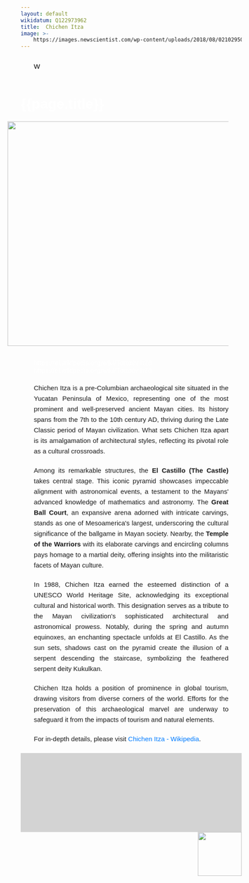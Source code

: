```yaml
---
layout: default
wikidatum: Q122973962
title:  Chichen Itza
image: >-
    https://images.newscientist.com/wp-content/uploads/2018/08/02102950/gettyimages-938256100.jpg
---
```


<p style="line-height: 3; color:#000000;">W</p>
<h1 style="font-size:32px; color:#ffffff; font-family:Arial, sans-serif;">{{page.title}}</h1>
<!-- Name title -->
<!-- <h2 id="wikidata_title" style="color:#ffffff; font-family:Arial, sans-serif; padding-left: 30px;"></h2> -->
<!-- <h3 id="wikidata_descr" style="color:#ffffff; font-family:Arial, sans-serif; padding-left: 30px;"></h3> -->

<img src="https://images.newscientist.com/wp-content/uploads/2018/08/02102950/gettyimages-938256100.jpg" style="width: 512px; height: 512px; padding-bottom: 30px; padding-left: 30px; padding-right: 30px; float:right;" />
<!-- the logo of wikipedia -->
<a id="wikidata_href" target="_blank" style="color: #ffffff; padding-left: 30px;">https://el.wikipedia.org/wiki/Τσιτσέν Ιτζά </a>
<a href="https://el.wikipedia.org/wiki/Τσιτσέν Ιτζά" target="_blank" style="color: #ffffff; padding-left: 30px;">https://el.wikipedia.org/wiki/Τσιτσέν Ιτζά</a>
<!-- <img src = "https://upload.wikimedia.org/wikipedia/commons/archive/5/5a/20211013163259%21Wikipedia%27s_W.svg" alt="Wikipedia link" height="20px" style="padding-left: 30px; float:right;"/> <span id="wikipedia_title"> </a> -->
<p id="wikidata_location"></p>

<html lang="en">
    <style><
        h1 {
            text-align: center;
        }
        p { font-family: Arial, sans-serif;
            line-height: 1.6;
            text-align: justify;
            margin-bottom: 20px;
            font-size: 15px;
            padding-left: 30px;
            padding-right: 30px;
        }
        a {
            color: #007BFF;
            text-decoration: none;
        }
        a:hover {
            text-decoration: underline;
        }
    </style>

<p>Chichen Itza is a pre-Columbian archaeological site situated in the Yucatan Peninsula of Mexico, representing one of the most prominent and well-preserved ancient Mayan cities. Its history spans from the 7th to the 10th century AD, thriving during the Late Classic period of Mayan civilization. What sets Chichen Itza apart is its amalgamation of architectural styles, reflecting its pivotal role as a cultural crossroads.</p>

<p>Among its remarkable structures, the <strong>El Castillo (The Castle)</strong> takes central stage. This iconic pyramid showcases impeccable alignment with astronomical events, a testament to the Mayans' advanced knowledge of mathematics and astronomy. The <strong>Great Ball Court</strong>, an expansive arena adorned with intricate carvings, stands as one of Mesoamerica's largest, underscoring the cultural significance of the ballgame in Mayan society. Nearby, the <strong>Temple of the Warriors</strong> with its elaborate carvings and encircling columns pays homage to a martial deity, offering insights into the militaristic facets of Mayan culture.</p>

<p>In 1988, Chichen Itza earned the esteemed distinction of a UNESCO World Heritage Site, acknowledging its exceptional cultural and historical worth. This designation serves as a tribute to the Mayan civilization's sophisticated architectural and astronomical prowess. Notably, during the spring and autumn equinoxes, an enchanting spectacle unfolds at El Castillo. As the sun sets, shadows cast on the pyramid create the illusion of a serpent descending the staircase, symbolizing the feathered serpent deity Kukulkan.</p>

<p>Chichen Itza holds a position of prominence in global tourism, drawing visitors from diverse corners of the world. Efforts for the preservation of this archaeological marvel are underway to safeguard it from the impacts of tourism and natural elements.</p>

<p>For in-depth details, please visit <a href="https://en.wikipedia.org/wiki/Chichen_Itza">Chichen Itza - Wikipedia</a>.</p>

</html>

<div id="map" style="height: 180px; width:100%; background-color:lightgrey; "></div>

<!-- the logo of wikidata -->
<img src="https://upload.wikimedia.org/wikipedia/commons/4/41/Wikidata_Stamp_Rec_Light.svg" style="float:right; width:100px" />

<script src="https://code.jquery.com/jquery-3.6.0.min.js" integrity="sha256-/xUj+3OJU5yExlq6GSYGSHk7tPXikynS7ogEvDej/m4=" crossorigin="anonymous"></script>
<script>var wikidatum = '{{page.wikidatum}}'</script>
<script src="{{ '/assets/js/get_wiki_item.js' | relative_url }}"></script>

<script src="https://unpkg.com/leaflet@1.8.0/dist/leaflet.js"
   integrity="sha512-BB3hKbKWOc9Ez/TAwyWxNXeoV9c1v6FIeYiBieIWkpLjauysF18NzgR1MBNBXf8/KABdlkX68nAhlwcDFLGPCQ=="
   crossorigin=""></script>
<script src='https://api.mapbox.com/mapbox.js/plugins/leaflet-fullscreen/v1.0.1/Leaflet.fullscreen.min.js'></script>
